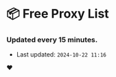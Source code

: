 # :package: Free Proxy List
### Updated every 15 minutes.

- Last updated: `2024-10-22 11:16`

:heart:
